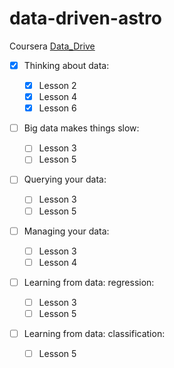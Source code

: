 # data-driven-astro

Coursera [Data_Drive](https://www.coursera.org/learn/data-driven-astronomy)

- [x] Thinking about data:

  - [x] Lesson 2
  - [x] Lesson 4
  - [x] Lesson 6
  
- [ ] Big data makes things slow:
  - [ ] Lesson 3
  - [ ] Lesson 5
        
- [ ] Querying your data:
  - [ ] Lesson 3
  - [ ] Lesson 5
  
- [ ] Managing your data:
  - [ ] Lesson 3
  - [ ] Lesson 4
  
- [ ] Learning from data: regression:
  - [ ] Lesson 3
  - [ ] Lesson 5
  
- [ ] Learning from data: classification:
  - [ ] Lesson 5
